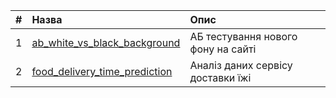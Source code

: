 |#|Назва|Опис|
|:--|:--|:--|
|1|[ab_white_vs_black_background](https://github.com/dkolesov95/exploratory_data_analysis-/blob/main/ab_white_vs_black_background/ab_white_vs_black_background.ipynb)|АБ тестування нового фону на сайті|
|2|[food_delivery_time_prediction](https://github.com/dkolesov95/exploratory_data_analysis-/blob/main/food_delivery_time_prediction/food_delivery_time_prediction.ipynb)|Аналіз даних сервісу доставки їжі|